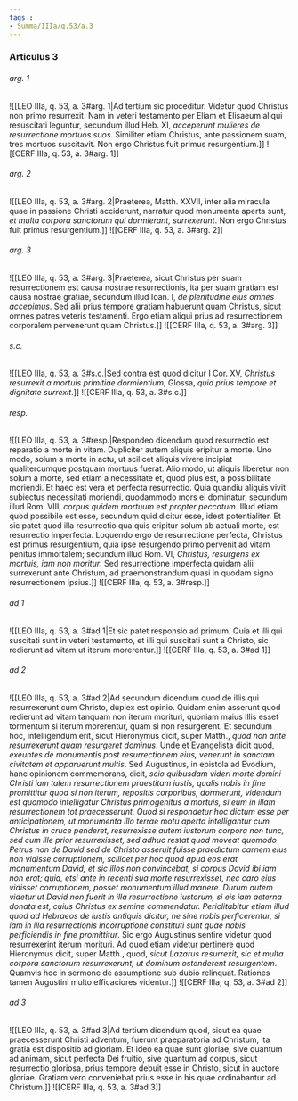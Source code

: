 ```yaml
---
tags : 
- Summa/IIIa/q.53/a.3
---
```


### Articulus 3

###### arg. 1
![[LEO IIIa, q. 53, a. 3#arg. 1|Ad tertium sic proceditur. Videtur quod Christus non primo resurrexit. Nam in veteri testamento per Eliam et Elisaeum aliqui resuscitati leguntur, secundum illud Heb. XI, *acceperunt mulieres de resurrectione mortuos suos*. Similiter etiam Christus, ante passionem suam, tres mortuos suscitavit. Non ergo Christus fuit primus resurgentium.]]
![[CERF IIIa, q. 53, a. 3#arg. 1]]

###### arg. 2
![[LEO IIIa, q. 53, a. 3#arg. 2|Praeterea, Matth. XXVII, inter alia miracula quae in passione Christi acciderunt, narratur quod monumenta aperta sunt, *et multa corpora sanctorum qui dormierant, surrexerunt*. Non ergo Christus fuit primus resurgentium.]]
![[CERF IIIa, q. 53, a. 3#arg. 2]]

###### arg. 3
![[LEO IIIa, q. 53, a. 3#arg. 3|Praeterea, sicut Christus per suam resurrectionem est causa nostrae resurrectionis, ita per suam gratiam est causa nostrae gratiae, secundum illud Ioan. I, *de plenitudine eius omnes accepimus*. Sed alii prius tempore gratiam habuerunt quam Christus, sicut omnes patres veteris testamenti. Ergo etiam aliqui prius ad resurrectionem corporalem pervenerunt quam Christus.]]
![[CERF IIIa, q. 53, a. 3#arg. 3]]

###### s.c.
![[LEO IIIa, q. 53, a. 3#s.c.|Sed contra est quod dicitur I Cor. XV, *Christus resurrexit a mortuis primitiae dormientium*, Glossa, *quia prius tempore et dignitate surrexit*.]]
![[CERF IIIa, q. 53, a. 3#s.c.]]

###### resp.
![[LEO IIIa, q. 53, a. 3#resp.|Respondeo dicendum quod resurrectio est reparatio a morte in vitam. Dupliciter autem aliquis eripitur a morte. Uno modo, solum a morte in actu, ut scilicet aliquis vivere incipiat qualitercumque postquam mortuus fuerat. Alio modo, ut aliquis liberetur non solum a morte, sed etiam a necessitate et, quod plus est, a possibilitate moriendi. Et haec est vera et perfecta resurrectio. Quia quandiu aliquis vivit subiectus necessitati moriendi, quodammodo mors ei dominatur, secundum illud Rom. VIII, *corpus quidem mortuum est propter peccatum*. Illud etiam quod possibile est esse, secundum quid dicitur esse, idest potentialiter. Et sic patet quod illa resurrectio qua quis eripitur solum ab actuali morte, est resurrectio imperfecta. Loquendo ergo de resurrectione perfecta, Christus est primus resurgentium, quia ipse resurgendo primo pervenit ad vitam penitus immortalem; secundum illud Rom. VI, *Christus, resurgens ex mortuis, iam non moritur*. Sed resurrectione imperfecta quidam alii surrexerunt ante Christum, ad praemonstrandum quasi in quodam signo resurrectionem ipsius.]]
![[CERF IIIa, q. 53, a. 3#resp.]]

###### ad 1
![[LEO IIIa, q. 53, a. 3#ad 1|Et sic patet responsio ad primum. Quia et illi qui suscitati sunt in veteri testamento, et illi qui suscitati sunt a Christo, sic redierunt ad vitam ut iterum morerentur.]]
![[CERF IIIa, q. 53, a. 3#ad 1]]

###### ad 2
![[LEO IIIa, q. 53, a. 3#ad 2|Ad secundum dicendum quod de illis qui resurrexerunt cum Christo, duplex est opinio. Quidam enim asserunt quod redierunt ad vitam tanquam non iterum morituri, quoniam maius illis esset tormentum si iterum morerentur, quam si non resurgerent. Et secundum hoc, intelligendum erit, sicut Hieronymus dicit, super Matth., *quod non ante resurrexerunt quam resurgeret dominus*. Unde et Evangelista dicit quod, *exeuntes de monumentis post resurrectionem eius, venerunt in sanctam civitatem et apparuerunt multis*. Sed Augustinus, in epistola ad Evodium, hanc opinionem commemorans, dicit, *scio quibusdam videri morte domini Christi iam talem resurrectionem praestitam iustis, qualis nobis in fine promittitur quod si non iterum, repositis corporibus, dormierunt, videndum est quomodo intelligatur Christus primogenitus a mortuis, si eum in illam resurrectionem tot praecesserunt. Quod si respondetur hoc dictum esse per anticipationem, ut monumenta illo terrae motu aperta intelligantur cum Christus in cruce penderet, resurrexisse autem iustorum corpora non tunc, sed cum ille prior resurrexisset, sed adhuc restat quod moveat quomodo Petrus non de David sed de Christo asseruit fuisse praedictum carnem eius non vidisse corruptionem, scilicet per hoc quod apud eos erat monumentum David; et sic illos non convincebat, si corpus David ibi iam non erat; quia, etsi ante in recenti sua morte resurrexisset, nec caro eius vidisset corruptionem, posset monumentum illud manere. Durum autem videtur ut David non fuerit in illa resurrectione iustorum, si eis iam aeterna donata est, cuius Christus ex semine commendatur. Periclitabitur etiam illud quod ad Hebraeos de iustis antiquis dicitur, ne sine nobis perficerentur, si iam in illa resurrectionis incorruptione constituti sunt quae nobis perficiendis in fine promittitur*. Sic ergo Augustinus sentire videtur quod resurrexerint iterum morituri. Ad quod etiam videtur pertinere quod Hieronymus dicit, super Matth., quod, *sicut Lazarus resurrexit, sic et multa corpora sanctorum resurrexerunt, ut dominum ostenderent resurgentem*. Quamvis hoc in sermone de assumptione sub dubio relinquat. Rationes tamen Augustini multo efficaciores videntur.]]
![[CERF IIIa, q. 53, a. 3#ad 2]]

###### ad 3
![[LEO IIIa, q. 53, a. 3#ad 3|Ad tertium dicendum quod, sicut ea quae praecesserunt Christi adventum, fuerunt praeparatoria ad Christum, ita gratia est dispositio ad gloriam. Et ideo ea quae sunt gloriae, sive quantum ad animam, sicut perfecta Dei fruitio, sive quantum ad corpus, sicut resurrectio gloriosa, prius tempore debuit esse in Christo, sicut in auctore gloriae. Gratiam vero conveniebat prius esse in his quae ordinabantur ad Christum.]]
![[CERF IIIa, q. 53, a. 3#ad 3]]

